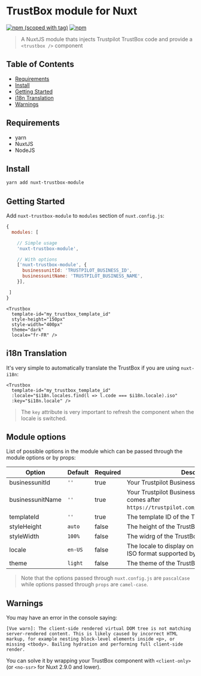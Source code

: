 # TrustBox module for Nuxt

[![npm (scoped with tag)](https://img.shields.io/npm/v/nuxt-trustbox-module/latest.svg?style=flat-square)](https://npmjs.com/package/nuxt-trustbox-module)
[![npm](https://img.shields.io/npm/dt/nuxt-trustbox-module.svg?style=flat-square)](https://npmjs.com/package/nuxt-trustbox-module)

> A NuxtJS module thats injects Trustpilot TrustBox code and provide a `<trustbox />` component

## Table of Contents

* [Requirements](#requirements)
* [Install](#install)
* [Getting Started](#getting-started)
* [i18n Translation](#with-i18n)
* [Warnings](#warnings)

## Requirements

* yarn
* NuxtJS
* NodeJS

## Install

```bash
yarn add nuxt-trustbox-module
```

## Getting Started

Add `nuxt-trustbox-module` to `modules` section of `nuxt.config.js`:

```js
{
  modules: [

    // Simple usage
    'nuxt-trustbox-module',

    // With options
    ['nuxt-trustbox-module', {
      businessunitId: 'TRUSTPILOT_BUSINESS_ID',
      businessunitName: 'TRUSTPILOT_BUSINESS_NAME',
    }],

 ]
}
```

```vue
<Trustbox
  template-id="my_trustbox_template_id"
  style-height="150px"
  style-width="400px"
  theme="dark"
  locale="fr-FR" />
```

## i18n Translation

It's very simple to automatically translate the TrustBox if you are using `nuxt-i18n`:

```vue
<Trustbox
  template-id="my_trustbox_template_id"
  :locale="$i18n.locales.find(l => l.code === $i18n.locale).iso"
  :key="$i18n.locale" />
```

> The `key` attribute is very important to refresh the component when the locale is switched.

## Module options

List of possible options in the module which can be passed through the module options or by props:

| Option              | Default  | Required | Description                                                                                                       |
|---------------------|----------|----------|-------------------------------------------------------------------------------------------------------------------|
| businessunitId      | `''`     | true     | Your Trustpilot Business ID, you can find it [here](https://businessapp.b2b.trustpilot.com/#/trustbox/library).   |
| businessunitName    | `''`     | true     | Your Trustpilot Business Name/URL, it's what comes after `https://trustpilot.com/review/businessunitName`.        |
| templateId          | `''`     | true     | The template ID of the TrustBox.                                                                                  |
| styleHeight         | `auto`   | false    | The height of the TrustBox.                                                                                       |
| styleWidth          | `100%`   | false    | The widrg of the TrustBox.                                                                                        |
| locale              | `en-US`  | false    | The locale to display on the TrustBox into a valid ISO format supported by Trustpilot.                            |
| theme               | `light`  | false    | The theme of the TrustBox (can be `light` or `dark`).                                                             |

> Note that the options passed through `nuxt.config.js` are `pascalCase` while options passed through `props` are `camel-case`. 

## Warnings

You may have an error in the console saying:

```
[Vue warn]: The client-side rendered virtual DOM tree is not matching server-rendered content. This is likely caused by incorrect HTML markup, for example nesting block-level elements inside <p>, or missing <tbody>. Bailing hydration and performing full client-side render.
```

You can solve it by wrapping your TrustBox component with `<client-only>` (or `<no-ssr>` for Nuxt 2.9.0 and lower).
